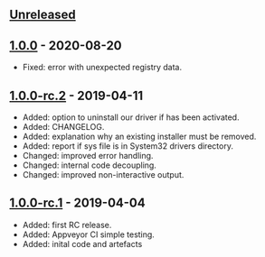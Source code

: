 ## [Unreleased]

## [1.0.0] - 2020-08-20
  * Fixed: error with unexpected registry data.

## [1.0.0-rc.2] - 2019-04-11
  * Added: option to uninstall our driver if has been activated.
  * Added: CHANGELOG.
  * Added: explanation why an existing installer must be removed.
  * Added: report if sys file is in System32 drivers directory.
  * Changed: improved error handling.
  * Changed: internal code decoupling. 
  * Changed: improved non-interactive output.

## [1.0.0-rc.1] - 2019-04-04  
  * Added: first RC release.
  * Added: Appveyor CI simple testing.
  * Added: inital code and artefacts

[Unreleased]: https://github.com/johnstevenson/pl2303-win10/compare/1.0.0...HEAD
[1.0.0]: https://github.com/johnstevenson/pl2303-win10/compare/1.0.0-rc.2...1.0.0
[1.0.0-rc.2]: https://github.com/johnstevenson/pl2303-win10/compare/1.0.0-rc.1...1.0.0-rc.2
[1.0.0-rc.1]: https://github.com/johnstevenson/pl2303-win10/compare/5b50ac2588dd...1.0.0-rc.1
